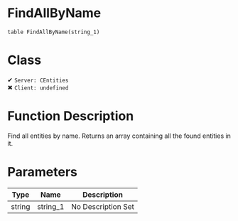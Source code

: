 # FindAllByName
```
table FindAllByName(string_1)
```
# Class
✔ `Server: CEntities`  
✖ `Client: undefined`  

# Function Description
Find all entities by name. Returns an array containing all the found entities in it.
# Parameters
Type|Name|Description
--|--|--
string|string_1|No Description Set
